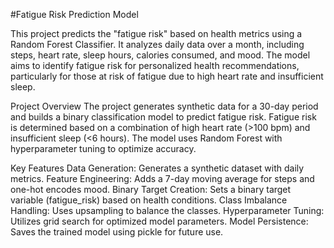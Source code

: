 #Fatigue Risk Prediction Model

This project predicts the "fatigue risk" based on health metrics using a Random Forest Classifier. It analyzes daily data over a month, including steps, heart rate, sleep hours, calories consumed, and mood. The model aims to identify fatigue risk for personalized health recommendations, particularly for those at risk of fatigue due to high heart rate and insufficient sleep.

Project Overview
The project generates synthetic data for a 30-day period and builds a binary classification model to predict fatigue risk. Fatigue risk is determined based on a combination of high heart rate (>100 bpm) and insufficient sleep (<6 hours). The model uses Random Forest with hyperparameter tuning to optimize accuracy.

Key Features
Data Generation: Generates a synthetic dataset with daily metrics.
Feature Engineering: Adds a 7-day moving average for steps and one-hot encodes mood.
Binary Target Creation: Sets a binary target variable (fatigue_risk) based on health conditions.
Class Imbalance Handling: Uses upsampling to balance the classes.
Hyperparameter Tuning: Utilizes grid search for optimized model parameters.
Model Persistence: Saves the trained model using pickle for future use.

